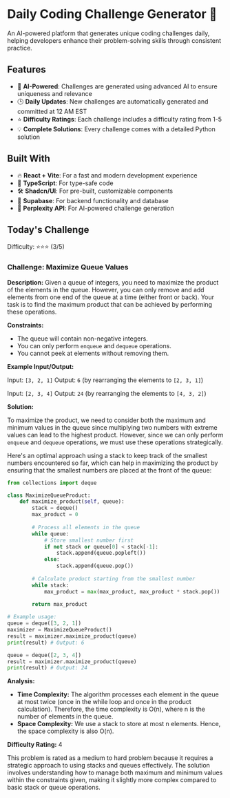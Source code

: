 # Daily Coding Challenge Generator 🚀

An AI-powered platform that generates unique coding challenges daily, helping developers enhance their problem-solving skills through consistent practice.

## Features

- 🤖 **AI-Powered**: Challenges are generated using advanced AI to ensure uniqueness and relevance
- 🕒 **Daily Updates**: New challenges are automatically generated and committed at 12 AM EST
- ⭐ **Difficulty Ratings**: Each challenge includes a difficulty rating from 1-5
- 💡 **Complete Solutions**: Every challenge comes with a detailed Python solution

## Built With

- 🔥 **React + Vite**: For a fast and modern development experience
- 🔷 **TypeScript**: For type-safe code
- 🛠️ **Shadcn/UI**: For pre-built, customizable components
- 🔌 **Supabase**: For backend functionality and database
- 🤖 **Perplexity API**: For AI-powered challenge generation

## Today's Challenge

Difficulty: ⭐⭐⭐ (3/5)

### Challenge: Maximize Queue Values

**Description:**
Given a queue of integers, you need to maximize the product of the elements in the queue. However, you can only remove and add elements from one end of the queue at a time (either front or back). Your task is to find the maximum product that can be achieved by performing these operations.

**Constraints:**
- The queue will contain non-negative integers.
- You can only perform `enqueue` and `dequeue` operations.
- You cannot peek at elements without removing them.

**Example Input/Output:**

Input: `[3, 2, 1]`
Output: `6` (by rearranging the elements to `[2, 3, 1]`)

Input: `[2, 3, 4]`
Output: `24` (by rearranging the elements to `[4, 3, 2]`)

**Solution:**

To maximize the product, we need to consider both the maximum and minimum values in the queue since multiplying two numbers with extreme values can lead to the highest product. However, since we can only perform `enqueue` and `dequeue` operations, we must use these operations strategically.

Here's an optimal approach using a stack to keep track of the smallest numbers encountered so far, which can help in maximizing the product by ensuring that the smallest numbers are placed at the front of the queue:

```python
from collections import deque

class MaximizeQueueProduct:
    def maximize_product(self, queue):
        stack = deque()
        max_product = 0
        
        # Process all elements in the queue
        while queue:
            # Store smallest number first
            if not stack or queue[0] < stack[-1]:
                stack.append(queue.popleft())
            else:
                stack.append(queue.pop())
        
        # Calculate product starting from the smallest number
        while stack:
            max_product = max(max_product, max_product * stack.pop())
        
        return max_product

# Example usage:
queue = deque([3, 2, 1])
maximizer = MaximizeQueueProduct()
result = maximizer.maximize_product(queue)
print(result) # Output: 6

queue = deque([2, 3, 4])
result = maximizer.maximize_product(queue)
print(result) # Output: 24
```

**Analysis:**
- **Time Complexity:** The algorithm processes each element in the queue at most twice (once in the while loop and once in the product calculation). Therefore, the time complexity is O(n), where n is the number of elements in the queue.
- **Space Complexity:** We use a stack to store at most n elements. Hence, the space complexity is also O(n).

**Difficulty Rating:** 4

This problem is rated as a medium to hard problem because it requires a strategic approach to using stacks and queues effectively. The solution involves understanding how to manage both maximum and minimum values within the constraints given, making it slightly more complex compared to basic stack or queue operations.